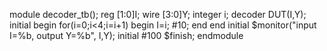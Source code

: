 module decoder_tb();
reg [1:0]I;
wire [3:0]Y;
integer i;
decoder DUT(I,Y);
initial
begin
for(i=0;i<4;i=i+1)
begin
I=i;
#10;
end
end
initial $monitor("input I=%b, output Y=%b", I,Y);
initial #100 $finish;
endmodule
